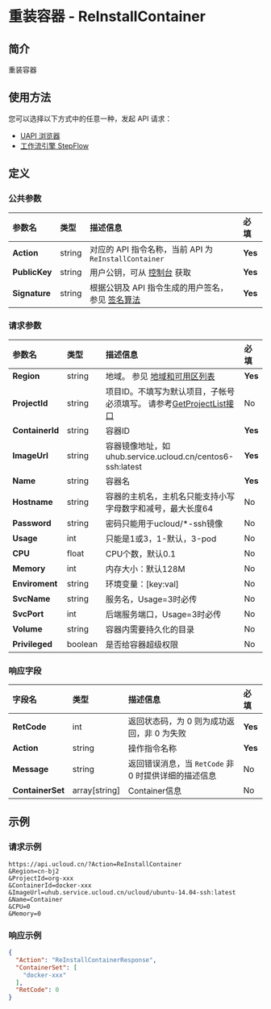 # 重装容器 - ReInstallContainer

## 简介

重装容器






## 使用方法

您可以选择以下方式中的任意一种，发起 API 请求：
- [UAPI 浏览器](https://console.ucloud.cn/uapi/detail?id=ReInstallContainer)
- [工作流引擎 StepFlow](https://console.ucloud.cn/stepflow/manage/)


## 定义

### 公共参数

| 参数名 | 类型 | 描述信息 | 必填 |
|:---|:---|:---|:---|
| **Action**     | string  | 对应的 API 指令名称，当前 API 为 `ReInstallContainer`                        | **Yes** |
| **PublicKey**  | string  | 用户公钥，可从 [控制台](https://console.ucloud.cn/uapi/apikey) 获取                                             | **Yes** |
| **Signature**  | string  | 根据公钥及 API 指令生成的用户签名，参见 [签名算法](api/summary/signature.md)  | **Yes** |

### 请求参数

| 参数名 | 类型 | 描述信息 | 必填 |
|:---|:---|:---|:---|
| **Region** | string | 地域。 参见 [地域和可用区列表](api/summary/regionlist) |**Yes**|
| **ProjectId** | string | 项目ID。不填写为默认项目，子帐号必须填写。 请参考[GetProjectList接口](api/summary/get_project_list) |No|
| **ContainerId** | string | 容器ID |**Yes**|
| **ImageUrl** | string | 容器镜像地址，如uhub.service.ucloud.cn/centos6-ssh:latest |**Yes**|
| **Name** | string | 容器名 |**Yes**|
| **Hostname** | string | 容器的主机名，主机名只能支持小写字母数字和减号，最大长度64 |No|
| **Password** | string | 密码只能用于ucloud/*-ssh镜像 |No|
| **Usage** | int | 只能是1或3，1-默认，3-pod |No|
| **CPU** | float | CPU个数，默认0.1 |No|
| **Memory** | int | 内存大小：默认128M |No|
| **Enviroment** | string | 环境变量：[key:val] |No|
| **SvcName** | string | 服务名，Usage=3时必传 |No|
| **SvcPort** | int | 后端服务端口，Usage=3时必传 |No|
| **Volume** | string | 容器内需要持久化的目录 |No|
| **Privileged** | boolean | 是否给容器超级权限 |No|

### 响应字段

| 字段名 | 类型 | 描述信息 | 必填 |
|:---|:---|:---|:---|
| **RetCode** | int | 返回状态码，为 0 则为成功返回，非 0 为失败 |**Yes**|
| **Action** | string | 操作指令名称 |**Yes**|
| **Message** | string | 返回错误消息，当 `RetCode` 非 0 时提供详细的描述信息 |No|
| **ContainerSet** | array[string] | Container信息 |No|




## 示例

### 请求示例
    
```
https://api.ucloud.cn/?Action=ReInstallContainer
&Region=cn-bj2
&ProjectId=org-xxx
&ContainerId=docker-xxx
&ImageUrl=uhub.service.ucloud.cn/ucloud/ubuntu-14.04-ssh:latest
&Name=Container
&CPU=0
&Memory=0
```

### 响应示例
    
```json
{
  "Action": "ReInstallContainerResponse",
  "ContainerSet": [
    "docker-xxx"
  ],
  "RetCode": 0
}
```





